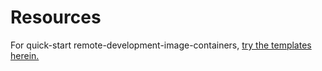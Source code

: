 
# Resources

For quick-start remote-development-image-containers, <a href="https://github.com/thetemplates" target="_blank">try the templates herein.</a>

<br>
<br>

<br>
<br>

<br>
<br>

<br>
<br>

